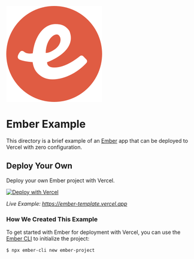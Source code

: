 ![Ember Logo](https://github.com/vercel/vercel/blob/main/packages/frameworks/logos/ember.svg)

# Ember Example

This directory is a brief example of an [Ember](https://emberjs.com/) app that can be deployed to Vercel with zero configuration.

## Deploy Your Own

Deploy your own Ember project with Vercel.

[![Deploy with Vercel](https://vercel.com/button)](https://vercel.com/new/clone?repository-url=https://github.com/vercel/vercel/tree/main/examples/ember&template=ember)

_Live Example: https://ember-template.vercel.app_

### How We Created This Example

To get started with Ember for deployment with Vercel, you can use the [Ember CLI](https://cli.emberjs.com) to initialize the project:

```shell
$ npx ember-cli new ember-project
```
